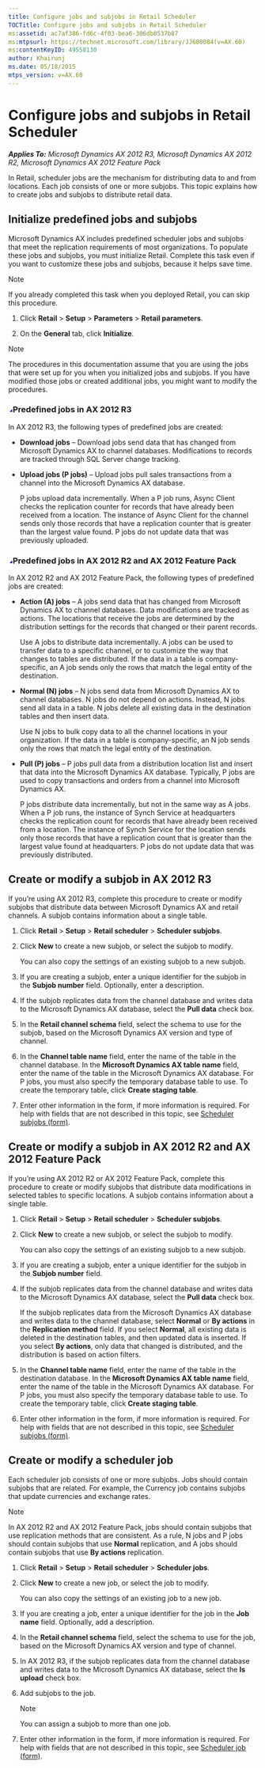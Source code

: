```yaml
---
title: Configure jobs and subjobs in Retail Scheduler
TOCTitle: Configure jobs and subjobs in Retail Scheduler
ms:assetid: ac7af386-fd6c-4f03-bea6-306db0537b87
ms:mtpsurl: https://technet.microsoft.com/library/JJ680084(v=AX.60)
ms:contentKeyID: 49558130
author: Khairunj
ms.date: 05/18/2015
mtps_version: v=AX.60
---
```


# Configure jobs and subjobs in Retail Scheduler 


_**Applies To:** Microsoft Dynamics AX 2012 R3, Microsoft Dynamics AX 2012 R2, Microsoft Dynamics AX 2012 Feature Pack_

In Retail, scheduler jobs are the mechanism for distributing data to and from locations. Each job consists of one or more subjobs. This topic explains how to create jobs and subjobs to distribute retail data.

## Initialize predefined jobs and subjobs

Microsoft Dynamics AX includes predefined scheduler jobs and subjobs that meet the replication requirements of most organizations. To populate these jobs and subjobs, you must initialize Retail. Complete this task even if you want to customize these jobs and subjobs, because it helps save time.


> [!NOTE]
> <P>If you already completed this task when you deployed Retail, you can skip this procedure.</P>



1.  Click **Retail** \> **Setup** \> **Parameters** \> **Retail parameters**.

2.  On the **General** tab, click **Initialize**.


> [!NOTE]
> <P>The procedures in this documentation assume that you are using the jobs that were set up for you when you initialized jobs and subjobs. If you have modified those jobs or created additional jobs, you might want to modify the procedures.</P>



### ![JJ680084.collapse\_all(en-us,AX.60).gif](images/Gg841655.collapse_all(en-us,AX.60).gif "JJ680084.collapse_all(en-us,AX.60).gif")Predefined jobs in AX 2012 R3

In AX 2012 R3, the following types of predefined jobs are created:

  - **Download jobs** – Download jobs send data that has changed from Microsoft Dynamics AX to channel databases. Modifications to records are tracked through SQL Server change tracking.

  - **Upload jobs (P jobs)** – Upload jobs pull sales transactions from a channel into the Microsoft Dynamics AX database.
    
    P jobs upload data incrementally. When a P job runs, Async Client checks the replication counter for records that have already been received from a location. The instance of Async Client for the channel sends only those records that have a replication counter that is greater than the largest value found. P jobs do not update data that was previously uploaded.

### ![JJ680084.collapse\_all(en-us,AX.60).gif](images/Gg841655.collapse_all(en-us,AX.60).gif "JJ680084.collapse_all(en-us,AX.60).gif")Predefined jobs in AX 2012 R2 and AX 2012 Feature Pack

In AX 2012 R2 and AX 2012 Feature Pack, the following types of predefined jobs are created:

  - **Action (A) jobs** – A jobs send data that has changed from Microsoft Dynamics AX to channel databases. Data modifications are tracked as actions. The locations that receive the jobs are determined by the distribution settings for the records that changed or their parent records.
    
    Use A jobs to distribute data incrementally. A jobs can be used to transfer data to a specific channel, or to customize the way that changes to tables are distributed. If the data in a table is company-specific, an A job sends only the rows that match the legal entity of the destination.

  - **Normal (N) jobs** – N jobs send data from Microsoft Dynamics AX to channel databases. N jobs do not depend on actions. Instead, N jobs send all data in a table. N jobs delete all existing data in the destination tables and then insert data.
    
    Use N jobs to bulk copy data to all the channel locations in your organization. If the data in a table is company-specific, an N job sends only the rows that match the legal entity of the destination.

  - **Pull (P) jobs** – P jobs pull data from a distribution location list and insert that data into the Microsoft Dynamics AX database. Typically, P jobs are used to copy transactions and orders from a channel into Microsoft Dynamics AX.
    
    P jobs distribute data incrementally, but not in the same way as A jobs. When a P job runs, the instance of Synch Service at headquarters checks the replication count for records that have already been received from a location. The instance of Synch Service for the location sends only those records that have a replication count that is greater than the largest value found at headquarters. P jobs do not update data that was previously distributed.

## Create or modify a subjob in AX 2012 R3

If you’re using AX 2012 R3, complete this procedure to create or modify subjobs that distribute data between Microsoft Dynamics AX and retail channels. A subjob contains information about a single table.

1.  Click **Retail** \> **Setup** \> **Retail scheduler** \> **Scheduler subjobs**.

2.  Click **New** to create a new subjob, or select the subjob to modify.
    
    You can also copy the settings of an existing subjob to a new subjob.

3.  If you are creating a subjob, enter a unique identifier for the subjob in the **Subjob number** field. Optionally, enter a description.

4.  If the subjob replicates data from the channel database and writes data to the Microsoft Dynamics AX database, select the **Pull data** check box.

5.  In the **Retail channel schema** field, select the schema to use for the subjob, based on the Microsoft Dynamics AX version and type of channel.

6.  In the **Channel table name** field, enter the name of the table in the channel database. In the **Microsoft Dynamics AX table name** field, enter the name of the table in the Microsoft Dynamics AX database. For P jobs, you must also specify the temporary database table to use. To create the temporary table, click **Create staging table**.

7.  Enter other information in the form, if more information is required. For help with fields that are not described in this topic, see [Scheduler subjobs (form)](https://technet.microsoft.com/library/hh597422\(v=ax.60\)).

## Create or modify a subjob in AX 2012 R2 and AX 2012 Feature Pack

If you’re using AX 2012 R2 or AX 2012 Feature Pack, complete this procedure to create or modify subjobs that distribute data modifications in selected tables to specific locations. A subjob contains information about a single table.

1.  Click **Retail** \> **Setup** \> **Retail scheduler** \> **Scheduler subjobs**.

2.  Click **New** to create a new subjob, or select the subjob to modify.
    
    You can also copy the settings of an existing subjob to a new subjob.

3.  If you are creating a subjob, enter a unique identifier for the subjob in the **Subjob number** field.

4.  If the subjob replicates data from the channel database and writes data to the Microsoft Dynamics AX database, select the **Pull data** check box.
    
    If the subjob replicates data from the Microsoft Dynamics AX database and writes data to the channel database, select **Normal** or **By actions** in the **Replication method** field. If you select **Normal**, all existing data is deleted in the destination tables, and then updated data is inserted. If you select **By actions**, only data that changed is distributed, and the distribution is based on action filters.

5.  In the **Channel table name** field, enter the name of the table in the destination database. In the **Microsoft Dynamics AX table name** field, enter the name of the table in the Microsoft Dynamics AX database. For P jobs, you must also specify the temporary database table to use. To create the temporary table, click **Create staging table**.

6.  Enter other information in the form, if more information is required. For help with fields that are not described in this topic, see [Scheduler subjobs (form)](https://technet.microsoft.com/library/hh597422\(v=ax.60\)).

## Create or modify a scheduler job

Each scheduler job consists of one or more subjobs. Jobs should contain subjobs that are related. For example, the Currency job contains subjobs that update currencies and exchange rates.


> [!NOTE]
> <P>In AX 2012 R2 and AX 2012 Feature Pack, jobs should contain subjobs that use replication methods that are consistent. As a rule, N jobs and P jobs should contain subjobs that use <STRONG>Normal</STRONG> replication, and A jobs should contain subjobs that use <STRONG>By actions</STRONG> replication.</P>



1.  Click **Retail** \> **Setup** \> **Retail scheduler** \> **Scheduler jobs**.

2.  Click **New** to create a new job, or select the job to modify.
    
    You can also copy the settings of an existing job to a new job.

3.  If you are creating a job, enter a unique identifier for the job in the **Job name** field. Optionally, add a description.

4.  In the **Retail channel schema** field, select the schema to use for the job, based on the Microsoft Dynamics AX version and type of channel.

5.  In AX 2012 R3, if the subjob replicates data from the channel database and writes data to the Microsoft Dynamics AX database, select the **Is upload** check box.

6.  Add subjobs to the job.
    

    > [!NOTE]
    > <P>You can assign a subjob to more than one job.</P>



7.  Enter other information in the form, if more information is required. For help with fields that are not described in this topic, see [Scheduler job (form)](https://technet.microsoft.com/library/hh672166\(v=ax.60\)).

  


